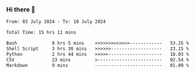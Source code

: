 ### Hi there 👋

<!--
**ututono/ututono** is a ✨ _special_ ✨ repository because its `README.md` (this file) appears on your GitHub profile.

Here are some ideas to get you started:

- 🔭 I’m currently working on ...
- 🌱 I’m currently learning ...
- 👯 I’m looking to collaborate on ...
- 🤔 I’m looking for help with ...
- 💬 Ask me about ...
- 📫 How to reach me: ...
- 😄 Pronouns: ...
- ⚡ Fun fact: ...
-->



<!--START_SECTION:waka-->

```txt
From: 03 July 2024 - To: 10 July 2024

Total Time: 15 hrs 11 mins

Bash             8 hrs 5 mins    >>>>>>>>>>>>>------------   53.25 %
Shell Script     3 hrs 30 mins   >>>>>>-------------------   23.15 %
Python           2 hrs 44 mins   >>>>>--------------------   18.03 %
CSV              23 mins         >------------------------   02.54 %
Markdown         9 mins          -------------------------   01.09 %
```

<!--END_SECTION:waka-->
